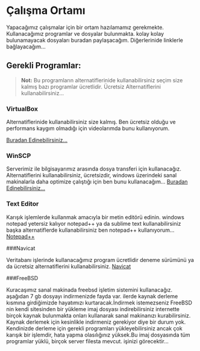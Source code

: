 # Çalışma Ortamı

Yapacağımız çalışmalar için bir ortam hazılamamız gerekmekte. Kullanacağımız programlar ve dosyalar bulunmakta.
kolay kolay bulunamayacak dosyaları buradan paylaşacağım. Diğerlerinide linklerle bağlayacağım...

## Gerekli Programlar:

> **Not:** Bu programların alternatiflerinide kullanabilirsiniz seçim size kalmış bazı programlar ücretlidir. 
> Ücretsiz Alternatiflerini kullanabilirsiniz...

### VirtualBox   

Alternatiflerinide kullanabilirsiniz size kalmış. Ben ücretsiz olduğu ve performans kaygım olmadığı için videolarımda bunu kullanıyorum.

[Buradan Edinebilirsiniz...](https://www.virtualbox.org/)

### WinSCP

Serverimiz ile bilgisayarımız arasında dosya transferi için kullanacağız. Alternatiflerini kullanabilirsiniz, ücretsizdir, 
windows üzerindeki sanal makinalarla daha optimize çalıştığı için ben bunu kullanacağım...
[Buradan Edinebilirsiniz...](https://winscp.net/eng/download.php)

### Text Editor

Karışık işlemlerde kullanmak amacıyla bir metin editörü edinin. windows notepad yetersiz kalıyor 
notepad++ ya da sublime text kullanabilirsiniz başka alternatiflerde kullanabilirsiniz ben notepad++ kullanıyorum...
[Notepad++](https://notepad-plus-plus.org/)

###Navicat 

Veritabanı işlerinde kullanacağımız program ücretlidir deneme sürümünü ya da ücretsiz alternatiflerini kullanabilirsiniz.
[Navicat](https://www.navicat.com/en/)

###FreeBSD

Kuracaşımız sanal makinada freebsd işletim sistemini kullanacağız. aşağıdan 7 gb dosyayı indirmenizde fayda var.
ilerde kaynak derleme kısmına girdiğimizde hayatımızı kurtaracak.İndirmek istemezseniz FreeBSD nin kendi sitesinden 
bir yükleme imaj dosyası indirebilirsiniz internette birçok kaynak bulunmakta onları kullanarak sanal makinanızı kurabilirsiniz.
Kaynak derlemek için kesinlikle indirmeniz gerekiyor diye bir durum yok. Kendinizde derleme için gerekli programları
yükleyebilirsiniz ancak çok karışık bir işlemdir, hata yapma olasılığınız yüksek.Bu imaj dosyasında tüm programlar yüklü, birçok server filesta mevcut.
işinizi görecektir...